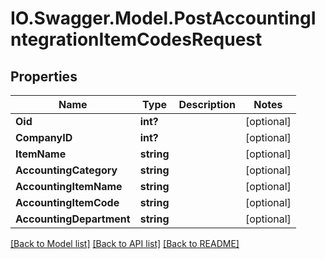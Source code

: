 # IO.Swagger.Model.PostAccountingIntegrationItemCodesRequest
## Properties

Name | Type | Description | Notes
------------ | ------------- | ------------- | -------------
**Oid** | **int?** |  | [optional] 
**CompanyID** | **int?** |  | [optional] 
**ItemName** | **string** |  | [optional] 
**AccountingCategory** | **string** |  | [optional] 
**AccountingItemName** | **string** |  | [optional] 
**AccountingItemCode** | **string** |  | [optional] 
**AccountingDepartment** | **string** |  | [optional] 

[[Back to Model list]](../README.md#documentation-for-models) [[Back to API list]](../README.md#documentation-for-api-endpoints) [[Back to README]](../README.md)

